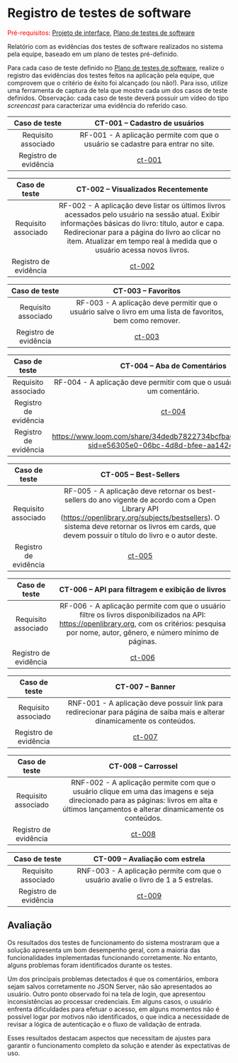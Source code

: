 # Registro de testes de software

<span style="color:red">Pré-requisitos: <a href="05-Projeto-interface.md"> Projeto de interface</a></span>, <a href="08-Plano-testes-software.md"> Plano de testes de software</a>

Relatório com as evidências dos testes de software realizados no sistema pela equipe, baseado em um plano de testes pré-definido.

Para cada caso de teste definido no <a href="08-Plano-testes-software.md"> Plano de testes de software</a>, realize o registro das evidências dos testes feitos na aplicação pela equipe, que comprovem que o critério de êxito foi alcançado (ou não!). Para isso, utilize uma ferramenta de captura de tela que mostre cada um dos casos de teste definidos. Observação: cada caso de teste deverá possuir um vídeo do tipo _screencast_ para caracterizar uma evidência do referido caso.

| **Caso de teste** | **CT-001 – Cadastro de usuários** |
|:---: |:---: |
| Requisito associado | RF-001 - A aplicação permite com que o usuário se cadastre para entrar no site. |
| Registro de evidência | [ct-001](https://drive.google.com/file/d/1dom6QBkVjvSbmyJJEarCY7PyDKYBS-bp/view?usp=sharing) |

| **Caso de teste** | **CT-002 – Visualizados Recentemente** |
|:---: |:---: |
| Requisito associado | RF-002 - A aplicação deve listar os últimos livros acessados pelo usuário na sessão atual. Exibir informações básicas do livro: título, autor e capa. Redirecionar para a página do livro ao clicar no item. Atualizar em tempo real à medida que o usuário acessa novos livros. |
| Registro de evidência | [ct-002](https://drive.google.com/drive/folders/1CesyTeB1U9F7vYyzulmitD8RfLerklas?usp=drive_link) |

| **Caso de teste** | **CT-003 – Favoritos** |
|:---: |:---: |
| Requisito associado | RF-003 - A aplicação deve permitir que o usuário salve o livro em uma lista de favoritos, bem como remover. |
| Registro de evidência | [ct-003](https://www.loom.com/share/2175f9a5c90c451ea7ebc2d963017ce3?sid=82d1a4d7-c1fb-4565-a3ac-e80df8b8375c) |

| **Caso de teste** | **CT-004 – Aba de Comentários** |
|:---: |:---: |
| Requisito associado | RF-004 - A aplicação deve permitir com que o usuário escreva e envie um comentário. |
| Registro de evidência | [ct-004](http://www.teste.com.br/drive/ct-004) |
| Registro de evidência |https://www.loom.com/share/34dedb7822734bcfba6f71684b593ab5?sid=e56305e0-06bc-4d8d-bfee-aa142464aaac|

| **Caso de teste** | **CT-005 – Best-Sellers** |
|:---: |:---: |
| Requisito associado | RF-005 - A aplicação deve retornar os best-sellers do ano vigente de acordo com a Open Library API (https://openlibrary.org/subjects/bestsellers). O sistema deve retornar os livros em cards, que devem possuir o título do livro e o autor deste. |
| Registro de evidência |[ct-005](https://www.loom.com/share/943c613a30a64cd0b559f909eccf369f?sid=be801fc3-514d-453d-b5a5-fd47e4027688) |

| **Caso de teste** | **CT-006 – API para filtragem e exibição de livros** |
|:---: |:---: |
| Requisito associado | RF-006 - A aplicação permite com que o usuário filtre os livros disponibilizados na API: https://openlibrary.org, com os critérios: pesquisa por nome, autor, gênero, e número mínimo de páginas. |
| Registro de evidência | [ct-006](https://www.loom.com/share/ca6ae29317414c459d18ed42ab2b2898?sid=48728d1e-a6ad-43c1-b7b9-e715b1b5c615) |

| **Caso de teste** | **CT-007 – Banner** |
|:---: |:---: |
| Requisito associado | RNF-001 - A aplicação deve possuir link para redirecionar para página de saiba mais e alterar dinamicamente os conteúdos. |
| Registro de evidência | [ct-007](https://drive.google.com/drive/folders/1E6STFhpE3L9kMlMLtPuaFNTV1iv4jE-Z?usp=sharing) |

| **Caso de teste** | **CT-008 – Carrossel** |
|:---: |:---: |
| Requisito associado | RNF-002 - A aplicação permite com que o usuário clique em uma das imagens e seja direcionado para as páginas: livros em alta e últimos lançamentos e alterar dinamicamente os conteúdos. |
| Registro de evidência | [ct-008](https://drive.google.com/drive/folders/1jat7FHXwFo2rztRFUJyAgjFFJmAy9M_g?usp=drive_link) |

| **Caso de teste** | **CT-009 – Avaliação com estrela** |
|:---: |:---: |
| Requisito associado | RNF-003 - A aplicação permite com que o usuário avalie o livro de 1 a 5 estrelas. |
| Registro de evidência | [ct-009](https://drive.google.com/file/d/1a_ZES-OUuWttM0zOH5WJkLV5PrXpjAIz/view?usp=drive_link) |


## Avaliação

Os resultados dos testes de funcionamento do sistema mostraram que a solução apresenta um bom desempenho geral, com a maioria das funcionalidades implementadas funcionando corretamente. No entanto, alguns problemas foram identificados durante os testes.  

Um dos principais problemas detectados é que os comentários, embora sejam salvos corretamente no JSON Server, não são apresentados ao usuário. Outro ponto observado foi na tela de login, que apresentou inconsistências ao processar credenciais. Em alguns casos, o usuário enfrenta dificuldades para efetuar o acesso, em alguns momentos não é possível logar por motivos não identificados, o que indica a necessidade de revisar a lógica de autenticação e o fluxo de validação de entrada.  

Esses resultados destacam aspectos que necessitam de ajustes para garantir o funcionamento completo da solução e atender às expectativas de uso.

